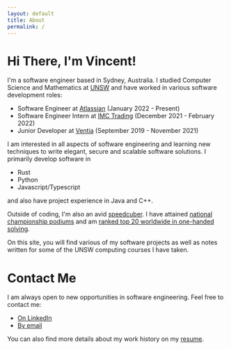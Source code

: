```yaml
---
layout: default
title: About
permalink: /
---
```


# Hi There, I'm Vincent!
I'm a software engineer based in Sydney, Australia. I studied Computer Science
and Mathematics at [UNSW](https://unsw.edu.au) and have worked in various software development roles:
- Software Engineer at [Atlassian](https://www.atlassian.com/) (January 2022 - Present)
- Software Engineer Intern at [IMC Trading](https://www.imc.com/ap/) (December 2021 - February 2022)
- Junior Developer at [Ventia](https://www.ventia.com/) (September 2019 - November 2021)

I am interested in all aspects of software engineering and learning new techniques to write elegant, secure and scalable software solutions. I primarily develop software in
- Rust
- Python
- Javascript/Typescript

and also have project experience in Java and C++.

Outside of coding, I'm also an avid [speedcuber](https://www.worldcubeassociation.org/persons/2014WONG08). I have attained [national championship podiums](https://www.worldcubeassociation.org/persons/2014WONG08?tab=championship-podiums) and am [ranked top 20 worldwide in one-handed solving](https://www.worldcubeassociation.org/persons/2014WONG08?tab=results-by-event&event=333oh).

On this site, you will find various of my software projects as well as notes
written for some of the UNSW computing courses I have taken.

# Contact Me
I am always open to new opportunities in software engineering. Feel free to contact me:
- [On LinkedIn](https://www.linkedin.com/in/vincent-wc-wong/)
- [By email](mailto:vincent@vwong.dev)

You can also find more details about my work history on my [resume](https://vwong.dev/attachments/resume.pdf).
